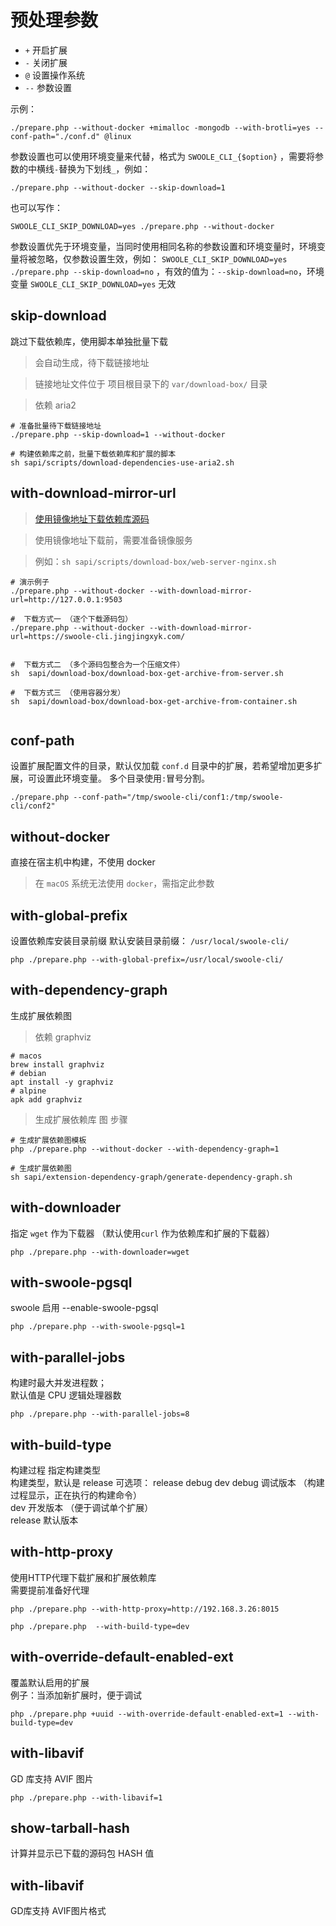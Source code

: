 预处理参数
=====

* `+` 开启扩展
* `-` 关闭扩展
* `@` 设置操作系统
* `--` 参数设置

示例：

```shell
./prepare.php --without-docker +mimalloc -mongodb --with-brotli=yes --conf-path="./conf.d" @linux
```

参数设置也可以使用环境变量来代替，格式为 `SWOOLE_CLI_{$option}`
，需要将参数的中横线`-`替换为下划线`_`，例如：

```shell
./prepare.php --without-docker --skip-download=1
```

也可以写作：

```shell
SWOOLE_CLI_SKIP_DOWNLOAD=yes ./prepare.php --without-docker
```

>
参数设置优先于环境变量，当同时使用相同名称的参数设置和环境变量时，环境变量将被忽略，仅参数设置生效，例如：
`SWOOLE_CLI_SKIP_DOWNLOAD=yes ./prepare.php --skip-download=no`
，有效的值为：`--skip-download=no`，环境变量 `SWOOLE_CLI_SKIP_DOWNLOAD=yes` 无效


skip-download
----
跳过下载依赖库，使用脚本单独批量下载


> 会自动生成，待下载链接地址

> 链接地址文件位于 项目根目录下的 `var/download-box/` 目录

> 依赖 aria2

```shell
# 准备批量待下载链接地址
./prepare.php --skip-download=1 --without-docker

# 构建依赖库之前，批量下载依赖库和扩展的脚本
sh sapi/scripts/download-dependencies-use-aria2.sh

```

with-download-mirror-url
----

> [使用镜像地址下载依赖库源码](/sapi/download-box/README.md)

> 使用镜像地址下载前，需要准备镜像服务

> 例如：`sh sapi/scripts/download-box/web-server-nginx.sh`

```shell
# 演示例子
./prepare.php --without-docker --with-download-mirror-url=http://127.0.0.1:9503

#  下载方式一 （逐个下载源码包）
./prepare.php --without-docker --with-download-mirror-url=https://swoole-cli.jingjingxyk.com/


#  下载方式二 （多个源码包整合为一个压缩文件）
sh  sapi/download-box/download-box-get-archive-from-server.sh

#  下载方式三 （使用容器分发）
sh  sapi/download-box/download-box-get-archive-from-container.sh


```

conf-path
----
设置扩展配置文件的目录，默认仅加载 `conf.d` 目录中的扩展，若希望增加更多扩展，可设置此环境变量。
多个目录使用`:`冒号分割。

```shell
./prepare.php --conf-path="/tmp/swoole-cli/conf1:/tmp/swoole-cli/conf2"
```

without-docker
----
直接在宿主机中构建，不使用 docker

> 在 `macOS` 系统无法使用 `docker`，需指定此参数

with-global-prefix
----
设置依赖库安装目录前缀
默认安装目录前缀： `/usr/local/swoole-cli/`

```shell
php ./prepare.php --with-global-prefix=/usr/local/swoole-cli/
```

with-dependency-graph
----
生成扩展依赖图

> 依赖 graphviz

```shell
# macos
brew install graphviz
# debian
apt install -y graphviz
# alpine
apk add graphviz
```

> 生成扩展依赖库 图 步骤

```shell
# 生成扩展依赖图模板
php ./prepare.php --without-docker --with-dependency-graph=1

# 生成扩展依赖图
sh sapi/extension-dependency-graph/generate-dependency-graph.sh

```

with-downloader
----
指定 `wget` 作为下载器 （默认使用`curl` 作为依赖库和扩展的下载器）

```shell
php ./prepare.php --with-downloader=wget
```

with-swoole-pgsql
----
swoole 启用 --enable-swoole-pgsql

```shell
php ./prepare.php --with-swoole-pgsql=1
```

with-parallel-jobs
----
构建时最大并发进程数；<br/>
默认值是 CPU 逻辑处理器数

```shell
php ./prepare.php --with-parallel-jobs=8
```

with-build-type
----
构建过程 指定构建类型<br/>
构建类型，默认是 release
可选项： release debug dev
debug 调试版本 （构建过程显示，正在执行的构建命令）<br/>
dev 开发版本 （便于调试单个扩展）<br/>
release 默认版本<br/>

with-http-proxy
----
使用HTTP代理下载扩展和扩展依赖库<br/>
需要提前准备好代理

```shell
php ./prepare.php --with-http-proxy=http://192.168.3.26:8015
```

```shell
php ./prepare.php  --with-build-type=dev
```

with-override-default-enabled-ext
----
覆盖默认启用的扩展<br/>
例子：当添加新扩展时，便于调试

```shell
php ./prepare.php +uuid --with-override-default-enabled-ext=1 --with-build-type=dev
```

with-libavif
---
GD 库支持 AVIF 图片

```shell
php ./prepare.php --with-libavif=1
```

show-tarball-hash
----
计算并显示已下载的源码包 HASH 值

with-libavif
----
GD库支持 AVIF图片格式
